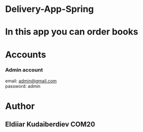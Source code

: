 # Delivery-App-Spring

# In this app you can order books

# Accounts
### Admin account
email: admin@gmail.com<br>
password: admin

# Author
## Eldiiar Kudaiberdiev COM20
